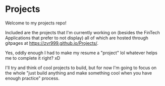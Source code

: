 # Projects

Welcome to my projects repo!

Included are the projects that I'm currently working on (besides the FinTech Applications that prefer to not display) all of which are hosted through gitpages at https://zvr999.github.io/Projects/.

Yes, oddly enough I had to make my resume a "project" lol whatever helps me to complete it right? xD

I'll try and think of cool projects to build, but for now I'm going to focus on the whole "just build anything and make something cool when you have enough practice"  process.
